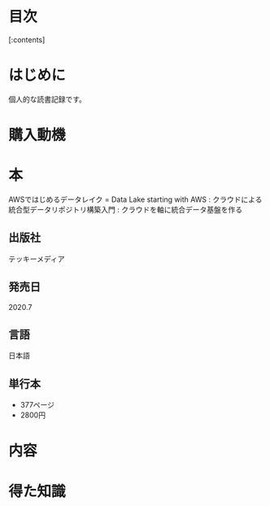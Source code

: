 # 目次

[:contents]

# はじめに

個人的な読書記録です。

# 購入動機

# 本

AWSではじめるデータレイク = Data Lake starting with AWS : クラウドによる統合型データリポジトリ構築入門 : クラウドを軸に統合データ基盤を作る
 
## 出版社

テッキーメディア
 
## 発売日

2020.7
 
## 言語

日本語

## 単行本

- 377ページ
- 2800円
# 内容

# 得た知識